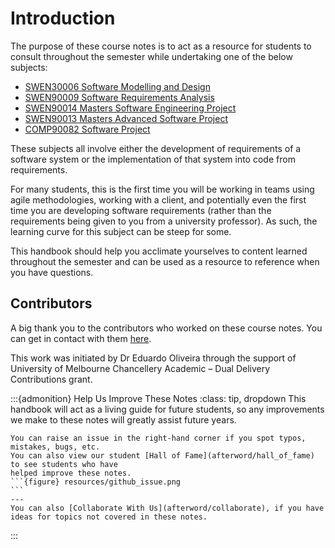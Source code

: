 # Introduction

The purpose of these course notes is to act as a resource for students to consult throughout the semester while 
undertaking one of the below subjects:

- [SWEN30006 Software Modelling and Design](https://handbook.unimelb.edu.au/2022/subjects/swen30006)
- [SWEN90009 Software Requirements Analysis](https://handbook.unimelb.edu.au/2022/subjects/swen90009)
- [SWEN90014 Masters Software Engineering Project](https://handbook.unimelb.edu.au/2022/subjects/swen90014)
- [SWEN90013 Masters Advanced Software Project](https://handbook.unimelb.edu.au/2022/subjects/swen90013)
- [COMP90082 Software Project](https://handbook.unimelb.edu.au/2022/subjects/comp90082)

These subjects all involve either the development of requirements of a software system or the implementation of that 
system into code from requirements.

For many students, this is the first time you will be working in teams using agile methodologies, working with a 
client, and potentially even the first time you are developing software requirements (rather than the requirements 
being given to you from a university professor). As such, the learning curve for this subject can be steep for some.

This handbook should help you acclimate yourselves to content learned throughout the semester and can be used as a 
resource to reference when you have questions.

## Contributors

A big thank you to the contributors who worked on these course notes. You can get in contact with them 
[here](https://github.com/cis-projects/project_based_course_notes).

This work was initiated by Dr Eduardo Oliveira through the support of University of Melbourne Chancellery Academic – Dual Delivery Contributions grant.

:::{admonition} Help Us Improve These Notes
:class: tip, dropdown
This handbook will act as a living guide for future students, so any improvements we make to these notes will greatly 
assist future years.

````{panels}
You can raise an issue in the right-hand corner if you spot typos, mistakes, bugs, etc.
You can also view our student [Hall of Fame](afterword/hall_of_fame) to see students who have 
helped improve these notes.
```{figure} resources/github_issue.png
```
---
You can also [Collaborate With Us](afterword/collaborate), if you have ideas for topics not covered in these notes.
````
:::
